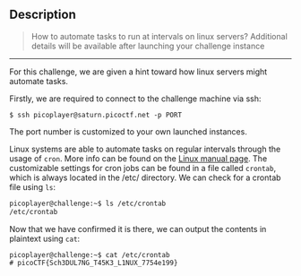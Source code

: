 ## Description

>How to automate tasks to run at intervals on linux servers?
>Additional details will be available after launching your challenge instance

-----
For this challenge, we are given a hint toward how linux servers might automate tasks.

Firstly, we are required to connect to the challenge machine via ssh:

```
$ ssh picoplayer@saturn.picoctf.net -p PORT
```

The port number is customized to your own launched instances.

Linux systems are able to automate tasks on regular intervals through the usage of `cron`. More info can be found on the [Linux manual page](https://man7.org/linux/man-pages/man8/cron.8.html). The customizable settings for cron jobs can be found in a file called `crontab`, which is always located in the /etc/ directory. We can check for a crontab file using `ls`:

```sh
picoplayer@challenge:~$ ls /etc/crontab  
/etc/crontab
```

Now that we have confirmed it is there, we can output the contents in plaintext using `cat`:

```
picoplayer@challenge:~$ cat /etc/crontab    
# picoCTF{Sch3DUL7NG_T45K3_L1NUX_7754e199}
```
